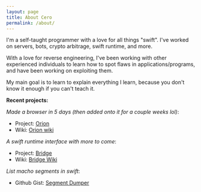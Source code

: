 ```yaml
---
layout: page
title: About Cero
permalink: /about/
---
```


I'm a self-taught programmer with a love for all things "swift".
I've worked on servers, bots, crypto arbitrage, swift runtime, and more.

With a love for reverse engineering, I've been working with other experienced individuals
to learn how to spot flaws in applications/programs, and have been working on exploiting them.

My main goal is to learn to explain everything I learn, because you don't know it enough if you
can't teach it.

**Recent projects:**

*Made a browser in 5 days (then added onto it for a couple weeks lol)*:

- Project: [Orion](https://github.com/0x41c/Orion)
- Wiki: [Orion wiki](https://github.com/0x41c/Orion/wiki)

*A swift runtime interface with more to come*:

- Project: [Bridge](https://github.com/0x41c/Bridge)
- Wiki: [Bridge Wiki](https://github.com/0x41c/Bridge/Wiki)

*List macho segments in swift*:

- Github Gist: [Segment Dumper](https://gist.github.com/0x41c/02942a4da395ff2dc31b6fc819171f8c)
